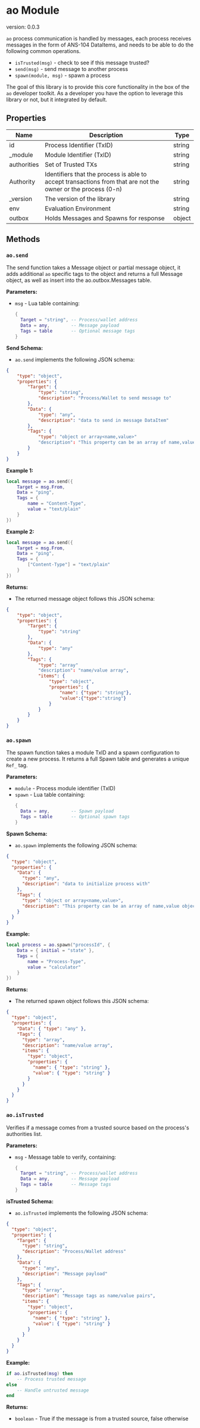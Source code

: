 # ao Module

version: 0.0.3

`ao` process communication is handled by messages, each process receives messages in the form of ANS-104 DataItems, and needs to be able to do the following common operations.

- `isTrusted(msg)` - check to see if this message trusted?
- `send(msg)` - send message to another process
- `spawn(module, msg)` - spawn a process

The goal of this library is to provide this core functionality in the box of the `ao` developer toolkit. As a developer you have the option to leverage this library or not, but it integrated by default.

## Properties

| Name        | Description                                                                                                  | Type   |
| ----------- | ------------------------------------------------------------------------------------------------------------ | ------ |
| id          | Process Identifier (TxID)                                                                                    | string |
| \_module    | Module Identifier (TxID)                                                                                     | string |
| authorities | Set of Trusted TXs                                                                                           | string |
| Authority   | Identifiers that the process is able to accept transactions from that are not the owner or the process (0-n) | string |
| \_version   | The version of the library                                                                                   | string |
| env         | Evaluation Environment                                                                                       | string |
| outbox      | Holds Messages and Spawns for response                                                                       | object |

## Methods

### `ao.send`

The send function takes a Message object or partial message object, it adds additional `ao` specific tags to the object and returns a full Message object, as well as insert into the ao.outbox.Messages table.

**Parameters:**

- `msg` - Lua table containing:
  ```lua
  {
    Target = "string", -- Process/wallet address
    Data = any,        -- Message payload
    Tags = table       -- Optional message tags
  }
  ```

**Send Schema:**

- `ao.send` implements the following JSON schema:

```json
{
    "type": "object",
    "properties": {
        "Target": {
            "type": "string",
            "description": "Process/Wallet to send message to"
        },
        "Data": {
            "type": "any",
            "description": "data to send in message DataItem"
        },
        "Tags": {
            "type": "object or array<name,value>"
            "description": "This property can be an array of name,value objects or an object"
        }
    }
}
```

**Example 1:**

```lua
local message = ao.send({
    Target = msg.From,
    Data = "ping",
    Tags = {
        name = "Content-Type",
        value = "text/plain"
    }
})
```

**Example 2:**

```lua
local message = ao.send({
    Target = msg.From,
    Data = "ping",
    Tags = {
        ["Content-Type"] = "text/plain"
    }
})
```

**Returns:**

- The returned message object follows this JSON schema:

```json
{
    "type": "object",
    "properties": {
        "Target": {
            "type": "string"
        },
        "Data": {
            "type": "any"
        },
        "Tags": {
            "type": "array"
            "description": "name/value array",
            "items": {
                "type": "object",
                "properties": {
                    "name": {"type": "string"},
                    "value":{"type":"string"}
                }
            }
        }
    }
}
```

### `ao.spawn`

The spawn function takes a module TxID and a spawn configuration to create a new process. It returns a full Spawn table and generates a unique `Ref_` tag.

**Parameters:**

- `module` - Process module identifier (TxID)
- `spawn` - Lua table containing:
  ```lua
  {
    Data = any,        -- Spawn payload
    Tags = table       -- Optional spawn tags
  }
  ```

**Spawn Schema:**

- `ao.spawn` implements the following JSON schema:

```json
{
  "type": "object",
  "properties": {
    "Data": {
      "type": "any",
      "description": "data to initialize process with"
    },
    "Tags": {
      "type": "object or array<name,value>",
      "description": "This property can be an array of name,value objects or an object"
    }
  }
}
```

**Example:**

```lua
local process = ao.spawn("processId", {
    Data = { initial = "state" },
    Tags = {
        name = "Process-Type",
        value = "calculator"
    }
})
```

**Returns:**

- The returned spawn object follows this JSON schema:

```json
{
  "type": "object",
  "properties": {
    "Data": { "type": "any" },
    "Tags": {
      "type": "array",
      "description": "name/value array",
      "items": {
        "type": "object",
        "properties": {
          "name": { "type": "string" },
          "value": { "type": "string" }
        }
      }
    }
  }
}
```

### `ao.isTrusted`

Verifies if a message comes from a trusted source based on the process's authorities list.

**Parameters:**

- `msg` - Message table to verify, containing:
  ```lua
  {
    Target = "string", -- Process/wallet address
    Data = any,        -- Message payload
    Tags = table       -- Message tags
  }
  ```

**isTrusted Schema:**

- `ao.isTrusted` implements the following JSON schema:

```json
{
  "type": "object",
  "properties": {
    "Target": {
      "type": "string",
      "description": "Process/Wallet address"
    },
    "Data": {
      "type": "any",
      "description": "Message payload"
    },
    "Tags": {
      "type": "array",
      "description": "Message tags as name/value pairs",
      "items": {
        "type": "object",
        "properties": {
          "name": { "type": "string" },
          "value": { "type": "string" }
        }
      }
    }
  }
}
```

**Example:**

```lua
if ao.isTrusted(msg) then
    -- Process trusted message
else
    -- Handle untrusted message
end
```

**Returns:**

- `boolean` - True if the message is from a trusted source, false otherwise
